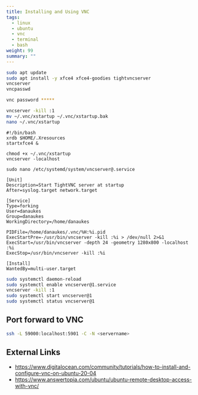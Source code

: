 ```yaml
---
title: Installing and Using VNC
tags:
  - linux
  - ubuntu
  - vnc
  - terminal
  - bash
weight: 99
summary: ""
---
```


```bash
sudo apt update
sudo apt install -y xfce4 xfce4-goodies tightvncserver
vncserver
vncpasswd

vnc password *****

vncserver -kill :1
mv ~/.vnc/xstartup ~/.vnc/xstartup.bak
nano ~/.vnc/xstartup
```

```
#!/bin/bash
xrdb $HOME/.Xresources
startxfce4 &
```

```
chmod +x ~/.vnc/xstartup
vncserver -localhost
```

```
sudo nano /etc/systemd/system/vncserver@.service
```

```
[Unit]
Description=Start TightVNC server at startup
After=syslog.target network.target

[Service]
Type=forking
User=danaukes
Group=danaukes
WorkingDirectory=/home/danaukes

PIDFile=/home/danaukes/.vnc/%H:%i.pid
ExecStartPre=-/usr/bin/vncserver -kill :%i > /dev/null 2>&1
ExecStart=/usr/bin/vncserver -depth 24 -geometry 1280x800 -localhost :%i
ExecStop=/usr/bin/vncserver -kill :%i

[Install]
WantedBy=multi-user.target
```

```bash
sudo systemctl daemon-reload
sudo systemctl enable vncserver@1.service
vncserver -kill :1
sudo systemctl start vncserver@1
sudo systemctl status vncserver@1
```
## Port forward to VNC

```bash
ssh -L 59000:localhost:5901 -C -N <servername>
```

## External Links

* <https://www.digitalocean.com/community/tutorials/how-to-install-and-configure-vnc-on-ubuntu-20-04>
* <https://www.answertopia.com/ubuntu/ubuntu-remote-desktop-access-with-vnc/>

